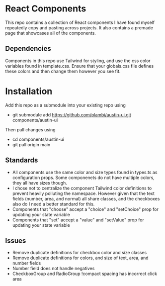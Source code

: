 # React Components

This repo contains a collection of React components I have found myself repeatedly copy and pasting across projects. It also contains a premade page that showcases all of the components.

## Dependencies

Components in this repo use Tailwind for styling, and use the css color variables found in template.css. Ensure that your globals.css file defines these colors and then change them however you see fit.

# Installation

Add this repo as a submodule into your existing repo using

-   git submodule add https://github.com/plambi/austin-ui.git components/austin-ui

Then pull changes using

-   cd components/austin-ui
-   git pull origin main

## Standards

-   All components use the same color and size types found in types.ts as configuration props. Some componenets do not have multiple colors, they all have sizes though.
-   I chose not to centralize the component Tailwind color definitions to prevent heavily polluting the namespace. However given that the text fields (number, area, and normal) all share classes, and the checkboxes also do I need a better standard for this.
-   Components that "choose" accept a "choice" and "setChoice" prop for updating your state variable
-   Components that "set" accept a "value" and "setValue" prop for updating your state variable

## Issues

-   Remove duplicate definitions for checkbox color and size classes
-   Remove duplicate definitions for colors, and size of text, area, and number fields
-   Number field does not handle negatives
-   CheckboxGroup and RadioGroup !compact spacing has incorrect click area
